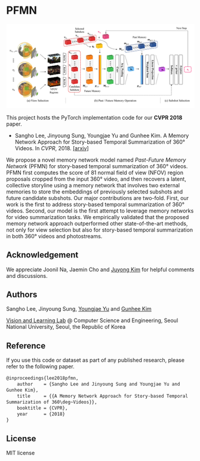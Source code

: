 # PFMN

![main_figure](assets/PFMN.png)

This project hosts the PyTorch implementation code for our **CVPR 2018** paper.

- Sangho Lee, Jinyoung Sung, Youngjae Yu and Gunhee Kim. A Memory Network Approach for Story-based Temporal Summarization of 360&deg; Videos. In *CVPR*, 2018. [[arxiv]](https://arxiv.org/abs/1805.02838)

We propose a novel memory network model named *Past-Future Memory Network* (PFMN) for story-based temporal summarization of 360&deg; videos.
PFMN first computes the score of 81 normal field of view (NFOV) region proposals cropped from the input 360&deg; video, and then recovers a latent, collective storyline using a memory network that involves two external memories to store the embeddings of previously selected subshots and future candidate subshots.
Our major contributions are two-fold.
First, our work is the first to address story-based temporal summarization of 360&deg; videos.
Second, our model is the first attempt to leverage memory networks for video summarization tasks.
We empirically validated that the proposed memory network approach outperformed other state-of-the-art methods, not only for view selection but also for story-based temporal summarization in both 360&deg; videos and photostreams.

## Acknowledgement

We appreciate Joonil Na, Jaemin Cho and [Juyong Kim](http://juyongkim.com/) for helpful comments and discussions.

## Authors

Sangho Lee, Jinyoung Sung, [Youngjae Yu](https://yj-yu.github.io/home/) and [Gunhee Kim](http://vision.snu.ac.kr/~gunhee/)

[Vision and Learning Lab](http://vision.snu.ac.kr/) @ Computer Science and Engineering, Seoul National University, Seoul, the Republic of Korea

## Reference

If you use this code or dataset as part of any published research, please refer to the following paper.
```
@inproceedings{lee2018pfmn,
    author    = {Sangho Lee and Jinyoung Sung and Youngjae Yu and Gunhee Kim},
    title     = {{A Memory Network Approach for Story-based Temporal Summarization of 360\deg~Videos}},
    booktitle = {CVPR},
    year      = {2018}
}
```

## License

MIT license
